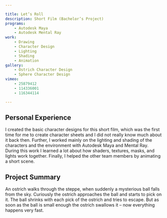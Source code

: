 ```yaml
---

title: Let’s Roll
description: Short Film (Bachelor’s Project)
programs:
    - Autodesk Maya 
    - Autodesk Mental Ray
work:
    - Drawing
    - Character Design
    - Lighting
    - Shading
    - Animation
gallery:
    - Ostrich Character Design
    - Sphere Character Design
vimeo:
    - 25879412
    - 114336001
    - 116344114

---
```


## Personal Experience
I created the basic character designs for this short film, which was the first time for me to create character sheets
and I did not really know much about it back then. Further, I worked mainly on the lighting and shading of the 
characters and the environment with Autodesk Maya and Mental Ray. During this work I learned a lot about how shaders,
textures, masks, and lights work together. Finally, I helped the other team members by animating a short scene.

## Project Summary
An ostrich walks through the steppe, when suddenly a mysterious ball falls from the sky. Curiously the ostrich 
approaches the ball and starts to pick on it. The ball shrinks with each pick of the ostrich and tries to escape. But as
soon as the ball is small enough the ostrich swallows it – now everything happens very fast.
